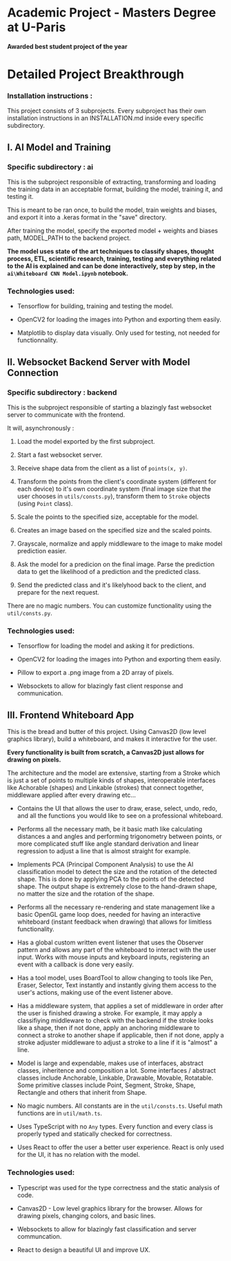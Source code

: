 # Academic Project - Masters Degree at U-Paris

**Awarded best student project of the year**

# Detailed Project Breakthrough

### Installation instructions :

This project consists of 3 subprojects. Every subproject has their own installation instructions in an INSTALLATION.md inside every specific subdirectory.

## I. AI Model and Training

### Specific subdirectory : ai

This is the subproject responsible of extracting, transforming and loading the training data in an acceptable format, building the model, training it, and testing it.

This is meant to be ran once, to build the model, train weights and biases, and export it into a .keras format in the "save" directory.

After training the model, specify the exported model + weights and biases path, MODEL_PATH to the backend project.

**The model uses state of the art techniques to classify shapes, thought process, ETL, scientific research, training, testing and everything related to the AI is explained and can be done interactively, step by step, in the `ai\Whiteboard CNN Model.ipynb` notebook.**

### Technologies used:

- Tensorflow for building, training and testing the model.

- OpenCV2 for loading the images into Python and exporting them easily.

- Matplotlib to display data visually. Only used for testing, not needed for functionnality.

## II. Websocket Backend Server with Model Connection

### Specific subdirectory : backend

This is the subproject responsible of starting a blazingly fast websocket server to communicate with the frontend.

It will, asynchronously :

1. Load the model exported by the first subproject.

2. Start a fast websocket server.

3. Receive shape data from the client as a list of `points(x, y)`.

4. Transform the points from the client's coordinate system (different for each device) to it's own coordinate system (final image size that the user chooses in `utils/consts.py`), transform them to `Stroke` objects (using `Point` class).

5. Scale the points to the specified size, acceptable for the model.

6. Creates an image based on the specified size and the scaled points.

7. Grayscale, normalize and apply middleware to the image to make model prediction easier.

8. Ask the model for a predicion on the final image. Parse the prediction data to get the likelihood of a prediction and the predicted class.

9. Send the predicted class and it's likelyhood back to the client, and prepare for the next request.

There are no magic numbers. You can customize functionality using the `util/consts.py`.

### Technologies used:

- Tensorflow for loading the model and asking it for predictions.

- OpenCV2 for loading the images into Python and exporting them easily.

- Pillow to export a .png image from a 2D array of pixels.

- Websockets to allow for blazingly fast client response and communication.

## III. Frontend Whiteboard App

This is the bread and butter of this project. Using Canvas2D (low level graphics library), build a whiteboard, and makes it interactive for the user.

**Every functionality is built from scratch, a Canvas2D just allows for drawing on pixels.**

The architecture and the model are extensive, starting from a Stroke which is just a set of points to multiple kinds of shapes, interoperable interfaces like Achorable (shapes) and Linkable (strokes) that connect together, middleware applied after every drawing etc...

- Contains the UI that allows the user to draw, erase, select, undo, redo, and all the functions you would like to see on a professional whiteboard.

- Performs all the necessary math, be it basic math like calculating distances a and angles and performing trigonometry between points, or more complicated stuff like angle standard derivation and linear regression to adjust a line that is almost straight for example.

- Implements PCA (Principal Component Analysis) to use the AI classification model to detect the size and the rotation of the detected shape. This is done by applying PCA to the points of the detected shape. The output shape is extremely close to the hand-drawn shape, no matter the size and the rotation of the shape.

- Performs all the necessary re-rendering and state management like a basic OpenGL game loop does, needed for having an interactive whiteboard (instant feedback when drawing) that allows for limitless functionality.

- Has a global custom written event listener that uses the Observer pattern and allows any part of the whiteboard to interact with the user input. Works with mouse inputs and keyboard inputs, registering an event with a callback is done very easily.

- Has a tool model, uses BoardTool to allow changing to tools like Pen, Eraser, Selector, Text instantly and instantly giving them access to the user's actions, making use of the event listener above.

- Has a middleware system, that applies a set of middleware in order after the user is finished drawing a stroke. For example, it may apply a classifiying middleware to check with the backend if the stroke looks like a shape, then if not done, apply an anchoring middleware to connect a stroke to another shape if applicable, then if not done, apply a stroke adjuster middleware to adjust a stroke to a line if it is "almost" a line.

- Model is large and expendable, makes use of interfaces, abstract classes, inheritence and composition a lot. Some interfaces / abstract classes include Anchorable, Linkable, Drawable, Movable, Rotatable. Some primitive classes include Point, Segment, Stroke, Shape, Rectangle and others that inherit from Shape.

- No magic numbers. All constants are in the `util/consts.ts`. Useful math functions are in `util/math.ts`.

- Uses TypeScript with no `Any` types. Every function and every class is properly typed and statically checked for correctness.

- Uses React to offer the user a better user experience. React is only used for the UI, it has no relation with the model.

### Technologies used:

- Typescript was used for the type correctness and the static analysis of code.

- Canvas2D - Low level graphics library for the browser. Allows for drawing pixels, changing colors, and basic lines.

- Websockets to allow for blazingly fast classification and server communcation.

- React to design a beautiful UI and improve UX.

